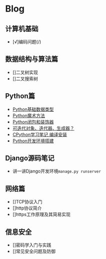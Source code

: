 # Blog

## 计算机基础

- [√]编码问题(/)

## 数据结构与算法篇

- []二叉树实现
- []二叉搜索树

## Python篇

- [Python基础数据类型](/)
- [Python魔术方法](/)
- [Python闭包和装饰器](/)
- [可迭代对象、迭代器、生成器？](/python/python_dev)
- [CPython学习笔记 编译安装](/python/python_dev)
- [Python开发环境搭建](/python/python_dev)


## Django源码笔记

- 讲一讲Django开发环境`manage.py runserver`

## 网络篇

- []TCP协议入门
- []http协议简介
- []https工作原理及其简易实现

## 信息安全

- []密码学入门与实践
- []常见安全问题及防御
